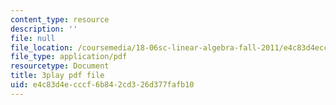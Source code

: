 ```yaml
---
content_type: resource
description: ''
file: null
file_location: /coursemedia/18-06sc-linear-algebra-fall-2011/e4c83d4ecccf6b842cd326d377fafb10_zWxhmBCdvFs.pdf
file_type: application/pdf
resourcetype: Document
title: 3play pdf file
uid: e4c83d4e-cccf-6b84-2cd3-26d377fafb10
---
```

